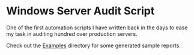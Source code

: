 # Windows Server Audit Script

One of the first automation scripts I have written back in the days to ease my task in auditing hundred over production servers.

Check out the [Examples](https://github.com/choongyouqi/omnibus/tree/master/VBScript/HardeningTool/examples) directory for some generated sample reports.